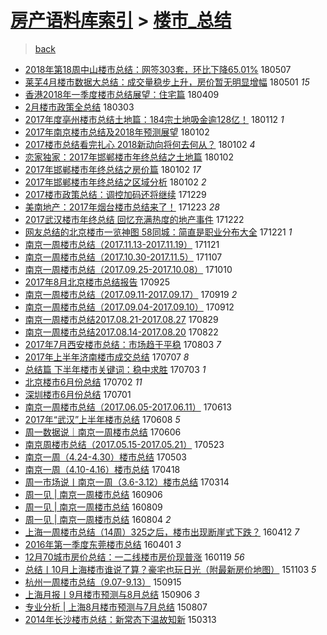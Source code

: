 [房产语料库索引](../../README.md)  > [楼市_总结](楼市_总结.md)
====
> [back](../README.md)

- [2018年第18周中山楼市总结：网签303套，环比下降65.01%](http://jkwz.applinzi.com/ittc/7100418017760642055.html#2018%E5%B9%B4%E7%AC%AC18%E5%91%A8%E4%B8%AD%E5%B1%B1%E6%A5%BC%E5%B8%82%E6%80%BB%E7%BB%93%EF%BC%9A%E7%BD%91%E7%AD%BE303%E5%A5%97%EF%BC%8C%E7%8E%AF%E6%AF%94%E4%B8%8B%E9%99%8D65.01%25) 180507  
- [莱芜4月楼市数据大总结：成交量稳步上升，房价暂无明显增幅](http://jkwz.applinzi.com/ittc/7098178558474322954.html#%E8%8E%B1%E8%8A%9C4%E6%9C%88%E6%A5%BC%E5%B8%82%E6%95%B0%E6%8D%AE%E5%A4%A7%E6%80%BB%E7%BB%93%EF%BC%9A%E6%88%90%E4%BA%A4%E9%87%8F%E7%A8%B3%E6%AD%A5%E4%B8%8A%E5%8D%87%EF%BC%8C%E6%88%BF%E4%BB%B7%E6%9A%82%E6%97%A0%E6%98%8E%E6%98%BE%E5%A2%9E%E5%B9%85) 180501 *15* 
- [香港2018年一季度楼市总结展望：住宅篇](http://jkwz.applinzi.com/ittc/7090048302580237322.html#%E9%A6%99%E6%B8%AF2018%E5%B9%B4%E4%B8%80%E5%AD%A3%E5%BA%A6%E6%A5%BC%E5%B8%82%E6%80%BB%E7%BB%93%E5%B1%95%E6%9C%9B%EF%BC%9A%E4%BD%8F%E5%AE%85%E7%AF%87) 180409  
- [2月楼市政策全总结](http://jkwz.applinzi.com/ittc/7076166340958487568.html#2%E6%9C%88%E6%A5%BC%E5%B8%82%E6%94%BF%E7%AD%96%E5%85%A8%E6%80%BB%E7%BB%93) 180303  
- [2017年度亳州楼市总结土地篇：184宗土地吸金逾128亿！](http://jkwz.applinzi.com/ittc/7057686194727420944.html#2017%E5%B9%B4%E5%BA%A6%E4%BA%B3%E5%B7%9E%E6%A5%BC%E5%B8%82%E6%80%BB%E7%BB%93%E5%9C%9F%E5%9C%B0%E7%AF%87%EF%BC%9A184%E5%AE%97%E5%9C%9F%E5%9C%B0%E5%90%B8%E9%87%91%E9%80%BE128%E4%BA%BF%EF%BC%81) 180112 *1* 
- [2017年南京楼市总结及2018年预测展望](http://jkwz.applinzi.com/ittc/7053982017492878347.html#2017%E5%B9%B4%E5%8D%97%E4%BA%AC%E6%A5%BC%E5%B8%82%E6%80%BB%E7%BB%93%E5%8F%8A2018%E5%B9%B4%E9%A2%84%E6%B5%8B%E5%B1%95%E6%9C%9B) 180102  
- [2017楼市总结看完扎心 2018新动向将何去何从？](http://jkwz.applinzi.com/ittc/7053966674762400784.html#2017%E6%A5%BC%E5%B8%82%E6%80%BB%E7%BB%93%E7%9C%8B%E5%AE%8C%E6%89%8E%E5%BF%83+2018%E6%96%B0%E5%8A%A8%E5%90%91%E5%B0%86%E4%BD%95%E5%8E%BB%E4%BD%95%E4%BB%8E%EF%BC%9F) 180102 *4* 
- [恋家独家：2017年邯郸楼市年终总结之土地篇](http://jkwz.applinzi.com/ittc/7053939838720410640.html#%E6%81%8B%E5%AE%B6%E7%8B%AC%E5%AE%B6%EF%BC%9A2017%E5%B9%B4%E9%82%AF%E9%83%B8%E6%A5%BC%E5%B8%82%E5%B9%B4%E7%BB%88%E6%80%BB%E7%BB%93%E4%B9%8B%E5%9C%9F%E5%9C%B0%E7%AF%87) 180102  
- [2017年邯郸楼市年终总结之房价篇](http://jkwz.applinzi.com/ittc/7053827630418101258.html#2017%E5%B9%B4%E9%82%AF%E9%83%B8%E6%A5%BC%E5%B8%82%E5%B9%B4%E7%BB%88%E6%80%BB%E7%BB%93%E4%B9%8B%E6%88%BF%E4%BB%B7%E7%AF%87) 180102 *17* 
- [2017年邯郸楼市年终总结之区域分析](http://jkwz.applinzi.com/ittc/7053827626991354897.html#2017%E5%B9%B4%E9%82%AF%E9%83%B8%E6%A5%BC%E5%B8%82%E5%B9%B4%E7%BB%88%E6%80%BB%E7%BB%93%E4%B9%8B%E5%8C%BA%E5%9F%9F%E5%88%86%E6%9E%90) 180102 *2* 
- [2017楼市政策总结：调控加码还将继续](http://jkwz.applinzi.com/ittc/7052497776754033681.html#2017%E6%A5%BC%E5%B8%82%E6%94%BF%E7%AD%96%E6%80%BB%E7%BB%93%EF%BC%9A%E8%B0%83%E6%8E%A7%E5%8A%A0%E7%A0%81%E8%BF%98%E5%B0%86%E7%BB%A7%E7%BB%AD) 171229  
- [美南地产：2017年烟台楼市总结来了！](http://jkwz.applinzi.com/ittc/7050271259584103440.html#%E7%BE%8E%E5%8D%97%E5%9C%B0%E4%BA%A7%EF%BC%9A2017%E5%B9%B4%E7%83%9F%E5%8F%B0%E6%A5%BC%E5%B8%82%E6%80%BB%E7%BB%93%E6%9D%A5%E4%BA%86%EF%BC%81) 171223 *28* 
- [2017武汉楼市年终总结 回忆充满热度的地产事件](http://jkwz.applinzi.com/ittc/7049856423872168976.html#2017%E6%AD%A6%E6%B1%89%E6%A5%BC%E5%B8%82%E5%B9%B4%E7%BB%88%E6%80%BB%E7%BB%93+%E5%9B%9E%E5%BF%86%E5%85%85%E6%BB%A1%E7%83%AD%E5%BA%A6%E7%9A%84%E5%9C%B0%E4%BA%A7%E4%BA%8B%E4%BB%B6) 171222  
- [网友总结的北京楼市一览神图 58同城：简直是职业分布大全](http://jkwz.applinzi.com/ittc/7049542156534940689.html#%E7%BD%91%E5%8F%8B%E6%80%BB%E7%BB%93%E7%9A%84%E5%8C%97%E4%BA%AC%E6%A5%BC%E5%B8%82%E4%B8%80%E8%A7%88%E7%A5%9E%E5%9B%BE+58%E5%90%8C%E5%9F%8E%EF%BC%9A%E7%AE%80%E7%9B%B4%E6%98%AF%E8%81%8C%E4%B8%9A%E5%88%86%E5%B8%83%E5%A4%A7%E5%85%A8) 171221 *1* 
- [南京一周楼市总结（2017.11.13-2017.11.19）](http://jkwz.applinzi.com/ittc/7038323459434742801.html#%E5%8D%97%E4%BA%AC%E4%B8%80%E5%91%A8%E6%A5%BC%E5%B8%82%E6%80%BB%E7%BB%93%EF%BC%882017.11.13-2017.11.19%EF%BC%89) 171121  
- [南京一周楼市总结（2017.10.30-2017.11.5）](http://jkwz.applinzi.com/ittc/7033127721784312848.html#%E5%8D%97%E4%BA%AC%E4%B8%80%E5%91%A8%E6%A5%BC%E5%B8%82%E6%80%BB%E7%BB%93%EF%BC%882017.10.30-2017.11.5%EF%BC%89) 171107  
- [南京一周楼市总结（2017.09.25-2017.10.08）](http://jkwz.applinzi.com/ittc/7022845754857751568.html#%E5%8D%97%E4%BA%AC%E4%B8%80%E5%91%A8%E6%A5%BC%E5%B8%82%E6%80%BB%E7%BB%93%EF%BC%882017.09.25-2017.10.08%EF%BC%89) 171010  
- [2017年8月北京楼市总结报告](http://jkwz.applinzi.com/ittc/7017260854016476176.html#2017%E5%B9%B48%E6%9C%88%E5%8C%97%E4%BA%AC%E6%A5%BC%E5%B8%82%E6%80%BB%E7%BB%93%E6%8A%A5%E5%91%8A) 170925  
- [南京一周楼市总结（2017.09.11-2017.09.17）](http://jkwz.applinzi.com/ittc/7015018777195054097.html#%E5%8D%97%E4%BA%AC%E4%B8%80%E5%91%A8%E6%A5%BC%E5%B8%82%E6%80%BB%E7%BB%93%EF%BC%882017.09.11-2017.09.17%EF%BC%89) 170919 *2* 
- [南京一周楼市总结（2017.09.04-2017.09.10）](http://jkwz.applinzi.com/ittc/7012407309601604625.html#%E5%8D%97%E4%BA%AC%E4%B8%80%E5%91%A8%E6%A5%BC%E5%B8%82%E6%80%BB%E7%BB%93%EF%BC%882017.09.04-2017.09.10%EF%BC%89) 170912  
- [南京一周楼市总结2017.08.21-2017.08.27](http://jkwz.applinzi.com/ittc/7007162882004091921.html#%E5%8D%97%E4%BA%AC%E4%B8%80%E5%91%A8%E6%A5%BC%E5%B8%82%E6%80%BB%E7%BB%932017.08.21-2017.08.27) 170829  
- [南京一周楼市总结2017.08.14-2017.08.20](http://jkwz.applinzi.com/ittc/7004563771820082193.html#%E5%8D%97%E4%BA%AC%E4%B8%80%E5%91%A8%E6%A5%BC%E5%B8%82%E6%80%BB%E7%BB%932017.08.14-2017.08.20) 170822  
- [2017年7月西安楼市总结：市场趋于平稳](http://jkwz.applinzi.com/ittc/6997521854846469136.html#2017%E5%B9%B47%E6%9C%88%E8%A5%BF%E5%AE%89%E6%A5%BC%E5%B8%82%E6%80%BB%E7%BB%93%EF%BC%9A%E5%B8%82%E5%9C%BA%E8%B6%8B%E4%BA%8E%E5%B9%B3%E7%A8%B3) 170803 *7* 
- [2017年上半年济南楼市成交总结](http://jkwz.applinzi.com/ittc/6987502906847527940.html#2017%E5%B9%B4%E4%B8%8A%E5%8D%8A%E5%B9%B4%E6%B5%8E%E5%8D%97%E6%A5%BC%E5%B8%82%E6%88%90%E4%BA%A4%E6%80%BB%E7%BB%93) 170707 *8* 
- [总结篇 下半年楼市关键词：稳中求胜](http://jkwz.applinzi.com/ittc/6985862572245795845.html#%E6%80%BB%E7%BB%93%E7%AF%87+%E4%B8%8B%E5%8D%8A%E5%B9%B4%E6%A5%BC%E5%B8%82%E5%85%B3%E9%94%AE%E8%AF%8D%EF%BC%9A%E7%A8%B3%E4%B8%AD%E6%B1%82%E8%83%9C) 170703 *1* 
- [北京楼市6月份总结](http://jkwz.applinzi.com/ittc/6985813973117961220.html#%E5%8C%97%E4%BA%AC%E6%A5%BC%E5%B8%826%E6%9C%88%E4%BB%BD%E6%80%BB%E7%BB%93) 170702 *11* 
- [深圳楼市6月份总结](http://jkwz.applinzi.com/ittc/6985279774128604164.html#%E6%B7%B1%E5%9C%B3%E6%A5%BC%E5%B8%826%E6%9C%88%E4%BB%BD%E6%80%BB%E7%BB%93) 170701  
- [南京一周楼市总结（2017.06.05-2017.06.11）](http://jkwz.applinzi.com/ittc/6978594962261148677.html#%E5%8D%97%E4%BA%AC%E4%B8%80%E5%91%A8%E6%A5%BC%E5%B8%82%E6%80%BB%E7%BB%93%EF%BC%882017.06.05-2017.06.11%EF%BC%89) 170613  
- [2017年“武汉”上半年楼市总结](http://jkwz.applinzi.com/ittc/6976830785469285380.html#2017%E5%B9%B4%E2%80%9C%E6%AD%A6%E6%B1%89%E2%80%9D%E4%B8%8A%E5%8D%8A%E5%B9%B4%E6%A5%BC%E5%B8%82%E6%80%BB%E7%BB%93) 170608 *5* 
- [周一数据说｜南京一周楼市总结](http://jkwz.applinzi.com/ittc/6975983269228053508.html#%E5%91%A8%E4%B8%80%E6%95%B0%E6%8D%AE%E8%AF%B4%EF%BD%9C%E5%8D%97%E4%BA%AC%E4%B8%80%E5%91%A8%E6%A5%BC%E5%B8%82%E6%80%BB%E7%BB%93) 170606  
- [南京周楼市总结（2017.05.15-2017.05.21）](http://jkwz.applinzi.com/ittc/6970792777339110404.html#%E5%8D%97%E4%BA%AC%E5%91%A8%E6%A5%BC%E5%B8%82%E6%80%BB%E7%BB%93%EF%BC%882017.05.15-2017.05.21%EF%BC%89) 170523  
- [南京一周（4.24-4.30）楼市总结](http://jkwz.applinzi.com/ittc/6963364165031822341.html#%E5%8D%97%E4%BA%AC%E4%B8%80%E5%91%A8%EF%BC%884.24-4.30%EF%BC%89%E6%A5%BC%E5%B8%82%E6%80%BB%E7%BB%93) 170503  
- [南京一周（4.10-4.16）楼市总结](http://jkwz.applinzi.com/ittc/6957801081621971972.html#%E5%8D%97%E4%BA%AC%E4%B8%80%E5%91%A8%EF%BC%884.10-4.16%EF%BC%89%E6%A5%BC%E5%B8%82%E6%80%BB%E7%BB%93) 170418  
- [周一市场说丨南京一周（3.6-3.12）楼市总结](http://jkwz.applinzi.com/ittc/6944883737912411140.html#%E5%91%A8%E4%B8%80%E5%B8%82%E5%9C%BA%E8%AF%B4%E4%B8%A8%E5%8D%97%E4%BA%AC%E4%B8%80%E5%91%A8%EF%BC%883.6-3.12%EF%BC%89%E6%A5%BC%E5%B8%82%E6%80%BB%E7%BB%93) 170314  
- [周一见 | 南京一周楼市总结](http://jkwz.applinzi.com/ittc/6874677919854625797.html#%E5%91%A8%E4%B8%80%E8%A7%81+%7C+%E5%8D%97%E4%BA%AC%E4%B8%80%E5%91%A8%E6%A5%BC%E5%B8%82%E6%80%BB%E7%BB%93) 160906  
- [周一见 | 南京一周楼市总结](http://jkwz.applinzi.com/ittc/6864404992064226308.html#%E5%91%A8%E4%B8%80%E8%A7%81+%7C+%E5%8D%97%E4%BA%AC%E4%B8%80%E5%91%A8%E6%A5%BC%E5%B8%82%E6%80%BB%E7%BB%93) 160809  
- [周一见 | 南京一周楼市总结](http://jkwz.applinzi.com/ittc/6862516502787523589.html#%E5%91%A8%E4%B8%80%E8%A7%81+%7C+%E5%8D%97%E4%BA%AC%E4%B8%80%E5%91%A8%E6%A5%BC%E5%B8%82%E6%80%BB%E7%BB%93) 160804 *2* 
- [上海一周楼市总结（14周）325之后，楼市出现断崖式下跌？](http://jkwz.applinzi.com/ittc/6820132625809146885.html#%E4%B8%8A%E6%B5%B7%E4%B8%80%E5%91%A8%E6%A5%BC%E5%B8%82%E6%80%BB%E7%BB%93%EF%BC%8814%E5%91%A8%EF%BC%89325%E4%B9%8B%E5%90%8E%EF%BC%8C%E6%A5%BC%E5%B8%82%E5%87%BA%E7%8E%B0%E6%96%AD%E5%B4%96%E5%BC%8F%E4%B8%8B%E8%B7%8C%EF%BC%9F) 160412 *7* 
- [2016年第一季度东莞楼市总结](http://jkwz.applinzi.com/ittc/6816183106524431364.html#2016%E5%B9%B4%E7%AC%AC%E4%B8%80%E5%AD%A3%E5%BA%A6%E4%B8%9C%E8%8E%9E%E6%A5%BC%E5%B8%82%E6%80%BB%E7%BB%93) 160401 *3* 
- [12月70城市房价总结：一二线楼市房价现普涨](http://jkwz.applinzi.com/ittc/6788936175205221380.html#12%E6%9C%8870%E5%9F%8E%E5%B8%82%E6%88%BF%E4%BB%B7%E6%80%BB%E7%BB%93%EF%BC%9A%E4%B8%80%E4%BA%8C%E7%BA%BF%E6%A5%BC%E5%B8%82%E6%88%BF%E4%BB%B7%E7%8E%B0%E6%99%AE%E6%B6%A8) 160119 *56* 
- [总结丨10月上海楼市谁说了算？豪宅也玩日光（附最新房价地图）](http://jkwz.applinzi.com/ittc/6760391516355642373.html#%E6%80%BB%E7%BB%93%E4%B8%A810%E6%9C%88%E4%B8%8A%E6%B5%B7%E6%A5%BC%E5%B8%82%E8%B0%81%E8%AF%B4%E4%BA%86%E7%AE%97%EF%BC%9F%E8%B1%AA%E5%AE%85%E4%B9%9F%E7%8E%A9%E6%97%A5%E5%85%89%EF%BC%88%E9%99%84%E6%9C%80%E6%96%B0%E6%88%BF%E4%BB%B7%E5%9C%B0%E5%9B%BE%EF%BC%89) 151103 *5* 
- [杭州一周楼市总结（9.07-9.13）](http://jkwz.applinzi.com/ittc/6742324513087751173.html#%E6%9D%AD%E5%B7%9E%E4%B8%80%E5%91%A8%E6%A5%BC%E5%B8%82%E6%80%BB%E7%BB%93%EF%BC%889.07-9.13%EF%BC%89) 150915  
- [上海月报丨9月楼市预测与8月总结](http://jkwz.applinzi.com/ittc/6738988538974422020.html#%E4%B8%8A%E6%B5%B7%E6%9C%88%E6%8A%A5%E4%B8%A89%E6%9C%88%E6%A5%BC%E5%B8%82%E9%A2%84%E6%B5%8B%E4%B8%8E8%E6%9C%88%E6%80%BB%E7%BB%93) 150906 *3* 
- [专业分析 | 上海8月楼市预测与7月总结](http://jkwz.applinzi.com/ittc/547650615581951928.html#%E4%B8%93%E4%B8%9A%E5%88%86%E6%9E%90+%7C+%E4%B8%8A%E6%B5%B78%E6%9C%88%E6%A5%BC%E5%B8%82%E9%A2%84%E6%B5%8B%E4%B8%8E7%E6%9C%88%E6%80%BB%E7%BB%93) 150807  
- [2014年长沙楼市总结：新常态下温故知新](http://jkwz.applinzi.com/ittc/547650611397166503.html#2014%E5%B9%B4%E9%95%BF%E6%B2%99%E6%A5%BC%E5%B8%82%E6%80%BB%E7%BB%93%EF%BC%9A%E6%96%B0%E5%B8%B8%E6%80%81%E4%B8%8B%E6%B8%A9%E6%95%85%E7%9F%A5%E6%96%B0) 150313  
